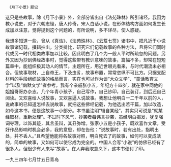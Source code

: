      《月下小景》题记 

   这只是些故事，除《月下小景》外，全部分皆出自《法苑珠林》所引诸经。我因为教小说史，对于六朝志怪，唐人传奇，宋人白话小说，在形体结构方面如何发生长成加以注意，觉得提到这个问题的，有所说明，多不详尽，使人惑疑。

   我想多知道一些，曾从《真诰》、《法苑珠林》、《云笈七签》诸书中，把凡近于小说故事诸记载，掇辑抄出，分类排比，研究它们记载故事的各种方法，且将它们同时代或另一时代相类故事加以比较，因此明白了几个为一般人平时所疏忽的问题。另外又因为抄到佛经故事时，觉得这些带有教训意味的故事，篇幅不多，却常在短短篇章中，能组织极其动人的情节。主题所在，用近世眼光看来，与时代潮流未必相合。但故事取材，上自帝王，下及虫豸，故事布置，常常恣纵不可比方。只据支配材料的手段组织故事的格局而言，实在也可以作为谈“大众文学”、“童话教育文学”以及“幽默文学”者参考。我有个亲戚张小五，年纪方十四岁，就在家中同他的姐姐哥哥办杂志。几个年青小孩子，自己写作，自己钞印，自己装订，到后还自己阅读。又欢喜给人说故事，又欢喜逼人说故事。我想让他明白一二千年以前的人，说故事的已知道怎样去说故事，就把这些佛经记载，为他选出若干篇，加以改造，如今这本书，便是这故事一小部分。本书虽注明“辑自某经”，其实只可说是“就某经取材，重新处理”。不过时下风气，抄袭者每讳言抄袭，虽经明白揭发，犹复强词夺理，以饰其迹，其言虽辩，其丑弥增。张家小五是小孩子，既欢喜作文章，受好作品影响时机会必多，我的意思，却在告他：“说故事时，若有出处，指明出处，并不丢人。”且希望他能将各故事对照，明白死去了的故事，如何可以变成活的，简单的故事，又如何可以使它成为完全的。中国人会写“小说”的仿佛已经有了很多人，但很少有人来写“故事”。在人弃我取意义下，这本书便付了印。

   一九三四年七月廿五日青岛 

